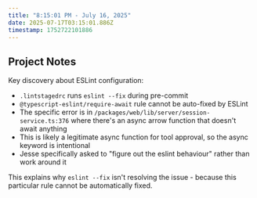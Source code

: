 ```yaml
---
title: "8:15:01 PM - July 16, 2025"
date: 2025-07-17T03:15:01.886Z
timestamp: 1752722101886
---
```


## Project Notes

Key discovery about ESLint configuration:
- `.lintstagedrc` runs `eslint --fix` during pre-commit
- `@typescript-eslint/require-await` rule cannot be auto-fixed by ESLint 
- The specific error is in `/packages/web/lib/server/session-service.ts:376` where there's an async arrow function that doesn't await anything
- This is likely a legitimate async function for tool approval, so the async keyword is intentional
- Jesse specifically asked to "figure out the eslint behaviour" rather than work around it

This explains why `eslint --fix` isn't resolving the issue - because this particular rule cannot be automatically fixed.
